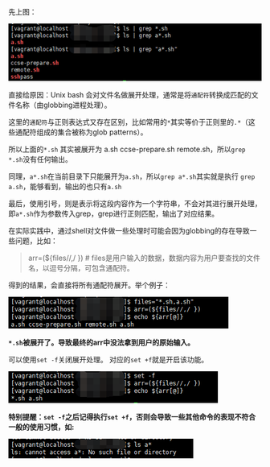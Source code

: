 先上图：

![](globbing_grep.png)

直接给原因：Unix bash 会对文件名做展开处理，通常是将`通配符`转换成匹配的文件名称（由globbing进程处理）。

这里的`通配符`与正则表达式又存在区别，比如常用的`*`其实等价于正则里的`.*`（这些通配符组成的集合被称为glob patterns）。

所以上面的`*.sh` 其实被展开为 a.sh ccse-prepare.sh remote.sh，所以`grep *.sh`没有任何输出。

同理，`a*.sh`在当前目录下只能展开为`a.sh`，所以`grep a*.sh`其实就是执行 `grep a.sh`，能够看到，输出的也只有`a.sh`

最后，使用引号，则是表示将这段内容作为一个字符串，不会对其进行展开处理，即`a*.sh`作为参数传入grep，grep进行正则匹配，输出了对应结果。

在实际实践中，通过shell对文件做一些处理时可能会因为globbing的存在导致一些问题，比如：

> arr=(${files//,/ })  # files是用户输入的数据，数据内容为用户要查找的文件名，以逗号分隔，可包含通配符。

得到的结果，会直接将所有通配符展开。举个例子：

![](globbing_arr.png)

**`*.sh`被展开了。导致最终的arr中没法拿到用户的原始输入。**

可以使用`set -f`关闭展开处理。 对应的`set +f`就是开启该功能。

![](set-f.png)

**特别提醒：`set -f`之后记得执行`set +f`，否则会导致一些其他命令的表现不符合一般的使用习惯，如:**

![](ls.png)

